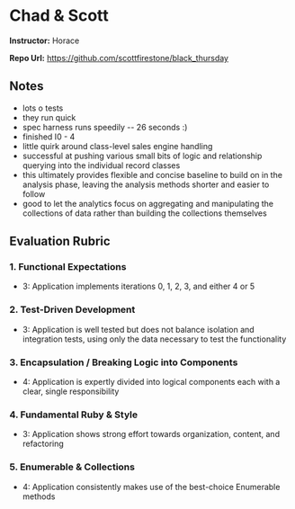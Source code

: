 # Chad & Scott

**Instructor:** Horace

**Repo Url:** https://github.com/scottfirestone/black_thursday

## Notes

* lots o tests
* they run quick
* spec harness runs speedily -- 26 seconds :)
* finished I0 - 4
* little quirk around class-level sales engine handling
* successful at pushing various small bits of logic and relationship querying into
the individual record classes
* this ultimately provides flexible and concise baseline to build on in the analysis
phase, leaving the analysis methods shorter and easier to follow
* good to let the analytics focus on aggregating and manipulating the collections of
data rather than building the collections themselves

## Evaluation Rubric

### 1. Functional Expectations

* 3: Application implements iterations 0, 1, 2, 3, and either 4 or 5

### 2. Test-Driven Development

* 3: Application is well tested but does not balance isolation and integration tests, using only the data necessary to test the functionality

### 3. Encapsulation / Breaking Logic into Components

* 4: Application is expertly divided into logical components each with a clear, single responsibility

### 4. Fundamental Ruby & Style

* 3:  Application shows strong effort towards organization, content, and refactoring

### 5. Enumerable & Collections

* 4: Application consistently makes use of the best-choice Enumerable methods

